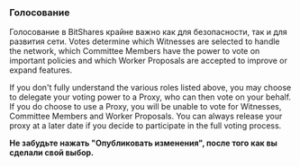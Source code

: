 ### Голосование

Голосование в BitShares крайне важно как для безопасности, так и для развития сети. Votes determine which Witnesses are selected to handle the network, which Committee Members have the power to vote on important policies and which Worker Proposals are accepted to improve or expand features.

If you don't fully understand the various roles listed above, you may choose to delegate your voting power to a Proxy, who can then vote on your behalf. If you do choose to use a Proxy, you will be unable to vote for Witnesses, Committee Members and Worker Proposals. You can always release your proxy at a later date if you decide to participate in the full voting process.

**Не забудьте нажать "Опубликовать изменения", после того как вы сделали свой выбор.**